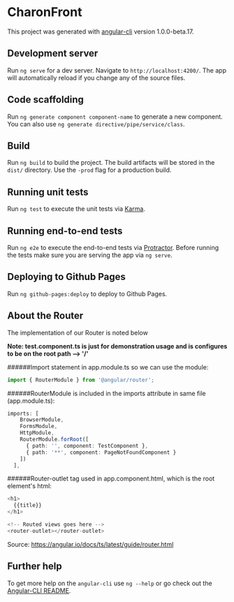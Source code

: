 # CharonFront

This project was generated with [angular-cli](https://github.com/angular/angular-cli) version 1.0.0-beta.17.

## Development server
Run `ng serve` for a dev server. Navigate to `http://localhost:4200/`. The app will automatically reload if you change any of the source files.

## Code scaffolding

Run `ng generate component component-name` to generate a new component. You can also use `ng generate directive/pipe/service/class`.

## Build

Run `ng build` to build the project. The build artifacts will be stored in the `dist/` directory. Use the `-prod` flag for a production build.

## Running unit tests

Run `ng test` to execute the unit tests via [Karma](https://karma-runner.github.io).

## Running end-to-end tests

Run `ng e2e` to execute the end-to-end tests via [Protractor](http://www.protractortest.org/). 
Before running the tests make sure you are serving the app via `ng serve`.

## Deploying to Github Pages

Run `ng github-pages:deploy` to deploy to Github Pages.

## About the Router

The implementation of our Router is noted below

**Note: test.component.ts is just for demonstration usage and is configures to be on the root path --> '/'**

######Import statement in app.module.ts so we can use the module:
```typescript
import { RouterModule } from '@angular/router';
```

######RouterModule is included in the imports attribute in same file (app.module.ts):
```typescript
imports: [
    BrowserModule,
    FormsModule,
    HttpModule,
    RouterModule.forRoot([
      { path: '', component: TestComponent },
      { path: '**', component: PageNotFoundComponent }
    ])
  ],
```

######Router-outlet tag used in app.component.html, which is the root element's html:
```typescript
<h1>
  {{title}}
</h1>

<!-- Routed views goes here -->
<router-outlet></router-outlet>
```

Source: https://angular.io/docs/ts/latest/guide/router.html

## Further help

To get more help on the `angular-cli` use `ng --help` or go check out the [Angular-CLI README](https://github.com/angular/angular-cli/blob/master/README.md).
